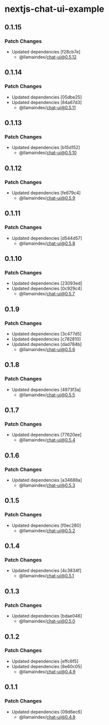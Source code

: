 # nextjs-chat-ui-example

## 0.1.15

### Patch Changes

- Updated dependencies [f28cb7e]
  - @llamaindex/chat-ui@0.5.12

## 0.1.14

### Patch Changes

- Updated dependencies [05dbe25]
- Updated dependencies [84a67d3]
  - @llamaindex/chat-ui@0.5.11

## 0.1.13

### Patch Changes

- Updated dependencies [b15d152]
  - @llamaindex/chat-ui@0.5.10

## 0.1.12

### Patch Changes

- Updated dependencies [fe679c4]
  - @llamaindex/chat-ui@0.5.9

## 0.1.11

### Patch Changes

- Updated dependencies [d544d57]
  - @llamaindex/chat-ui@0.5.8

## 0.1.10

### Patch Changes

- Updated dependencies [23093ed]
- Updated dependencies [0c929c4]
  - @llamaindex/chat-ui@0.5.7

## 0.1.9

### Patch Changes

- Updated dependencies [3c477d5]
- Updated dependencies [c782810]
- Updated dependencies [dad784b]
  - @llamaindex/chat-ui@0.5.6

## 0.1.8

### Patch Changes

- Updated dependencies [4973f3a]
  - @llamaindex/chat-ui@0.5.5

## 0.1.7

### Patch Changes

- Updated dependencies [77620ee]
  - @llamaindex/chat-ui@0.5.4

## 0.1.6

### Patch Changes

- Updated dependencies [a34688a]
  - @llamaindex/chat-ui@0.5.3

## 0.1.5

### Patch Changes

- Updated dependencies [f0ec280]
  - @llamaindex/chat-ui@0.5.2

## 0.1.4

### Patch Changes

- Updated dependencies [4c3834f]
  - @llamaindex/chat-ui@0.5.1

## 0.1.3

### Patch Changes

- Updated dependencies [bdae046]
  - @llamaindex/chat-ui@0.5.0

## 0.1.2

### Patch Changes

- Updated dependencies [effc6f5]
- Updated dependencies [8e60c05]
  - @llamaindex/chat-ui@0.4.9

## 0.1.1

### Patch Changes

- Updated dependencies [09d6ec6]
  - @llamaindex/chat-ui@0.4.8
